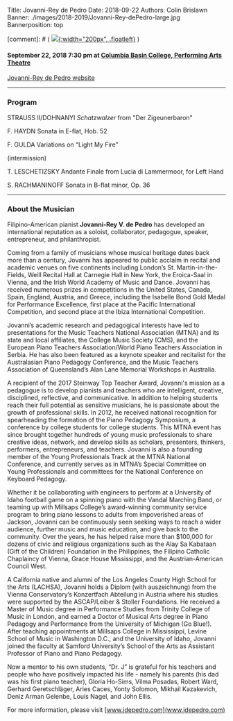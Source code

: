 Title: Jovanni-Rey de Pedro
Date: 2018-09-22
Authors: Colin Brislawn
Banner: ./images/2018-2019/Jovanni-Rey-dePedro-large.jpg
Bannerposition: top

[comment]: # ( [![ ]({filename}/images/2017-2018/aeolus-quartet-400.jpg){:width="200px", .floatleft}]({filename}./AeolusQuartet.md) )


#### September 22, 2018 7:30 pm at [Columbia Basin College, Performing Arts Theatre](https://goo.gl/maps/kNZ4DFSqJUNVorCE6)

[Jovanni-Rey de Pedro website](http://www.jdepedro.com/)

---

### Program

STRAUSS II/DOHNANYI
_Schatzwalzer_ from "Der Zigeunerbaron"

F. HAYDN
Sonata in E-flat, Hob. 52

F. GULDA
Variations on “Light My Fire”

(intermission)

T. LESCHETIZSKY
Andante Finale from Lucia di Lammermoor, for Left Hand

S. RACHMANINOFF
Sonata in B-flat minor, Op. 36


---

### About the Musician

Filipino-American pianist **Jovanni-Rey V. de Pedro** has developed an international reputation as a soloist, collaborator, pedagogue, speaker, entrepreneur, and philanthropist.

Coming from a family of musicians whose musical heritage dates back more than a century, Jovanni has appeared to public acclaim in recital and academic venues on five continents  including London’s St. Martin-in-the-Fields, Weill Recital Hall at Carnegie Hall in New York, the Eroica-Saal in Vienna, and the Irish World Academy of Music and Dance. Jovanni has received numerous prizes in competitions in the United States, Canada, Spain, England, Austria, and Greece, including the Isabelle Bond Gold Medal for Performance Excellence, first place at the Pacific International Competition, and second place at the Ibiza International Competition.

Jovanni’s academic research and pedagogical interests have led to presentations for the Music Teachers National Association (MTNA) and its state and local affiliates, the College Music Society (CMS), and the European Piano Teachers Association/World Piano Teachers Association in Serbia. He has also been featured as a keynote speaker and recitalist for the Australasian Piano Pedagogy Conference, and the Music Teachers Association of Queensland’s Alan Lane Memorial Workshops in Australia.

A recipient of the 2017 Steinway Top Teacher Award, Jovanni's mission as a pedagogue is to develop pianists and teachers who are intelligent, creative, disciplined, reflective, and communicative. In addition to helping students reach their full potential as sensitive musicians, he is passionate about the growth of professional skills. In 2012, he received national recognition for spearheading the formation of the Piano Pedagogy Symposium, a conference by college students for college students. This MTNA event has since brought together hundreds of young music professionals to share creative ideas, network, and develop skills as scholars, presenters, thinkers, performers, entrepreneurs, and teachers. Jovanni is also a founding member of the Young Professionals Track at the MTNA National Conference, and currently serves as in MTNA’s Special Committee on Young Professionals and committees for the National Conference on Keyboard Pedagogy.

Whether it be collaborating with engineers to perform at a University of Idaho football game on a spinning piano with the Vandal Marching Band, or teaming up with Millsaps College’s award-winning community service program to bring piano lessons to adults from impoverished areas of Jackson, Jovanni can be continuously seen seeking ways to reach a wider audience, further music and music education, and give back to the community. Over the years, he has helped raise more than $100,000 for dozens of civic and religious organizations such as the Alay Sa Kabataan (Gift of the Children) Foundation in the Philippines, the Filipino Catholic Chaplaincy of Vienna, Grace House Mississippi, and the Austrian-American Council West.

A California native and alumni of the Los Angeles County High School for the Arts (LACHSA), Jovanni holds a Diplom (with auszeichnung) from the Vienna Conservatory’s Konzertfach Abteilung in Austria where his studies were supported by the ASCAP/Leiber & Stoller Foundations. He received a Master of Music degree in Performance Studies from Trinity College of Music in London, and earned a Doctor of Musical Arts degree in Piano Pedagogy and Performance from the University of Michigan (Go Blue!). After teaching appointments at Millsaps College in Mississippi, Levine School of Music in Washington D.C., and the University of Idaho, Jovanni joined the faculty at Samford University’s School of the Arts as Assistant Professor of Piano and Piano Pedagogy.

Now a mentor to his own students, “Dr. J” is grateful for his teachers and people who have positively impacted his life - namely his parents (his dad was his first piano teacher), Gloria Ho-Sims, Vilma Posadas, Robert Ward, Gerhard Geretschläger, Aries Caces, Yonty Solomon, Mikhail Kazakevich, Deniz Arman Gelenbe, Louis Nagel, and John Ellis.

For more information, please visit [www.jdepedro.com](www.jdepedro.com)
